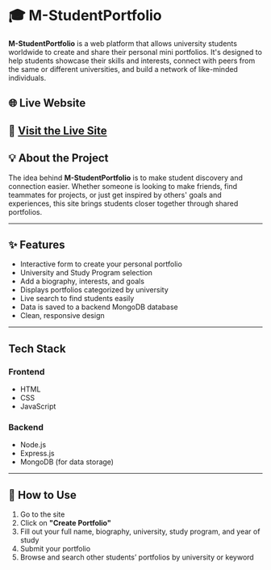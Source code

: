 # 🎓 M-StudentPortfolio

**M-StudentPortfolio** is a web platform that allows university students worldwide to create and share their personal mini portfolios. It's designed to help students showcase their skills and interests, connect with peers from the same or different universities, and build a network of like-minded individuals.

## 🌐 Live Website

🔗 [Visit the Live Site](https://m-student-portfolio.vercel.app/)
---

## 💡 About the Project

The idea behind **M-StudentPortfolio** is to make student discovery and connection easier. Whether someone is looking to make friends, find teammates for projects, or just get inspired by others' goals and experiences, this site brings students closer together through shared portfolios.

---

## ✨ Features

-  Interactive form to create your personal portfolio
-  University and Study Program selection
-  Add a biography, interests, and goals
-  Displays portfolios categorized by university
-  Live search to find students easily
-  Data is saved to a backend MongoDB database
-  Clean, responsive design

---

##  Tech Stack

### Frontend
- HTML
- CSS
- JavaScript

### Backend
- Node.js
- Express.js
- MongoDB (for data storage)

---

## 🚀 How to Use

1. Go to the site
2. Click on **"Create Portfolio"**
3. Fill out your full name, biography, university, study program, and year of study
4. Submit your portfolio
5. Browse and search other students’ portfolios by university or keyword

